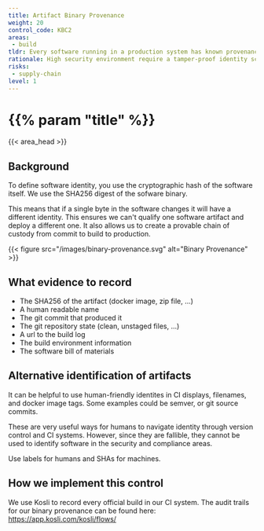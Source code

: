 ```yaml
---
title: Artifact Binary Provenance
weight: 20
control_code: KBC2
areas: 
 - build
tldr: Every software running in a production system has known provenance
rationale: High security environment require a tamper-proof identity scheme. The use of Content Addressable Storage mechanisms ensures that if software changes it will have a different identity.
risks:
 - supply-chain
level: 1
---
```


# {{% param "title" %}}
{{< area_head >}}


## Background
To define software identity, you use the cryptographic hash of the software itself. We use the SHA256 digest of the sofware binary.

This means that if a single byte in the software changes it will have a different identity.  This ensures we can't qualify one software artifact and deploy a different one.  It also allows us to create a provable chain of custody from commit to build to production.

{{< figure src="/images/binary-provenance.svg" alt="Binary Provenance" >}}

## What evidence to record

- The SHA256 of the artifact (docker image, zip file, ...)
- A human readable name
- The git commit that produced it
- The git repository state (clean, unstaged files, ...)
- A url to the build log
- The build environment information
- The software bill of materials

## Alternative identification of artifacts

It can be helpful to use human-friendly identites in CI displays, filenames, and docker image tags.  Some examples could be semver, or git source commits.

These are very useful ways for humans to navigate identity through version control and CI systems. However, since they are fallible, they cannot be used to identify software in the security and compliance areas.

Use labels for humans and SHAs for machines.

## How we implement this control

We use Kosli to record every official build in our CI system.  The audit trails for our binary provenance can be found here: https://app.kosli.com/kosli/flows/